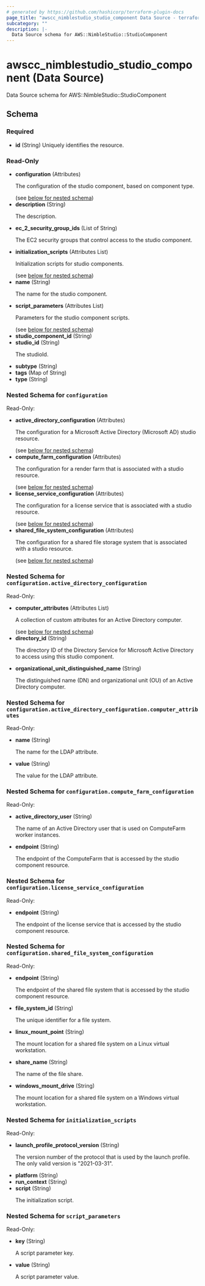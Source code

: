 ```yaml
---
# generated by https://github.com/hashicorp/terraform-plugin-docs
page_title: "awscc_nimblestudio_studio_component Data Source - terraform-provider-awscc"
subcategory: ""
description: |-
  Data Source schema for AWS::NimbleStudio::StudioComponent
---
```


# awscc_nimblestudio_studio_component (Data Source)

Data Source schema for AWS::NimbleStudio::StudioComponent



<!-- schema generated by tfplugindocs -->
## Schema

### Required

- **id** (String) Uniquely identifies the resource.

### Read-Only

- **configuration** (Attributes) <p>The configuration of the studio component, based on component type.</p> (see [below for nested schema](#nestedatt--configuration))
- **description** (String) <p>The description.</p>
- **ec_2_security_group_ids** (List of String) <p>The EC2 security groups that control access to the studio component.</p>
- **initialization_scripts** (Attributes List) <p>Initialization scripts for studio components.</p> (see [below for nested schema](#nestedatt--initialization_scripts))
- **name** (String) <p>The name for the studio component.</p>
- **script_parameters** (Attributes List) <p>Parameters for the studio component scripts.</p> (see [below for nested schema](#nestedatt--script_parameters))
- **studio_component_id** (String)
- **studio_id** (String) <p>The studioId. </p>
- **subtype** (String)
- **tags** (Map of String)
- **type** (String)

<a id="nestedatt--configuration"></a>
### Nested Schema for `configuration`

Read-Only:

- **active_directory_configuration** (Attributes) <p>The configuration for a Microsoft Active Directory (Microsoft AD) studio resource.</p> (see [below for nested schema](#nestedatt--configuration--active_directory_configuration))
- **compute_farm_configuration** (Attributes) <p>The configuration for a render farm that is associated with a studio resource.</p> (see [below for nested schema](#nestedatt--configuration--compute_farm_configuration))
- **license_service_configuration** (Attributes) <p>The configuration for a license service that is associated with a studio resource.</p> (see [below for nested schema](#nestedatt--configuration--license_service_configuration))
- **shared_file_system_configuration** (Attributes) <p>The configuration for a shared file storage system that is associated with a studio resource.</p> (see [below for nested schema](#nestedatt--configuration--shared_file_system_configuration))

<a id="nestedatt--configuration--active_directory_configuration"></a>
### Nested Schema for `configuration.active_directory_configuration`

Read-Only:

- **computer_attributes** (Attributes List) <p>A collection of custom attributes for an Active Directory computer.</p> (see [below for nested schema](#nestedatt--configuration--active_directory_configuration--computer_attributes))
- **directory_id** (String) <p>The directory ID of the Directory Service for Microsoft Active Directory to access using this studio component.</p>
- **organizational_unit_distinguished_name** (String) <p>The distinguished name (DN) and organizational unit (OU) of an Active Directory computer.</p>

<a id="nestedatt--configuration--active_directory_configuration--computer_attributes"></a>
### Nested Schema for `configuration.active_directory_configuration.computer_attributes`

Read-Only:

- **name** (String) <p>The name for the LDAP attribute.</p>
- **value** (String) <p>The value for the LDAP attribute.</p>



<a id="nestedatt--configuration--compute_farm_configuration"></a>
### Nested Schema for `configuration.compute_farm_configuration`

Read-Only:

- **active_directory_user** (String) <p>The name of an Active Directory user that is used on ComputeFarm worker instances.</p>
- **endpoint** (String) <p>The endpoint of the ComputeFarm that is accessed by the studio component resource.</p>


<a id="nestedatt--configuration--license_service_configuration"></a>
### Nested Schema for `configuration.license_service_configuration`

Read-Only:

- **endpoint** (String) <p>The endpoint of the license service that is accessed by the studio component resource.</p>


<a id="nestedatt--configuration--shared_file_system_configuration"></a>
### Nested Schema for `configuration.shared_file_system_configuration`

Read-Only:

- **endpoint** (String) <p>The endpoint of the shared file system that is accessed by the studio component resource.</p>
- **file_system_id** (String) <p>The unique identifier for a file system.</p>
- **linux_mount_point** (String) <p>The mount location for a shared file system on a Linux virtual workstation.</p>
- **share_name** (String) <p>The name of the file share.</p>
- **windows_mount_drive** (String) <p>The mount location for a shared file system on a Windows virtual workstation.</p>



<a id="nestedatt--initialization_scripts"></a>
### Nested Schema for `initialization_scripts`

Read-Only:

- **launch_profile_protocol_version** (String) <p>The version number of the protocol that is used by the launch profile. The only valid version is "2021-03-31".</p>
- **platform** (String)
- **run_context** (String)
- **script** (String) <p>The initialization script.</p>


<a id="nestedatt--script_parameters"></a>
### Nested Schema for `script_parameters`

Read-Only:

- **key** (String) <p>A script parameter key.</p>
- **value** (String) <p>A script parameter value.</p>


